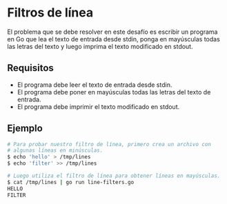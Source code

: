 # Filtros de línea

El problema que se debe resolver en este desafío es escribir un programa en Go que lea el texto de entrada desde stdin, ponga en mayúsculas todas las letras del texto y luego imprima el texto modificado en stdout.

## Requisitos

- El programa debe leer el texto de entrada desde stdin.
- El programa debe poner en mayúsculas todas las letras del texto de entrada.
- El programa debe imprimir el texto modificado en stdout.

## Ejemplo

```sh
# Para probar nuestro filtro de línea, primero crea un archivo con
# algunas líneas en minúsculas.
$ echo 'hello' > /tmp/lines
$ echo 'filter' >> /tmp/lines

# Luego utiliza el filtro de línea para obtener líneas en mayúsculas.
$ cat /tmp/lines | go run line-filters.go
HELLO
FILTER
```
